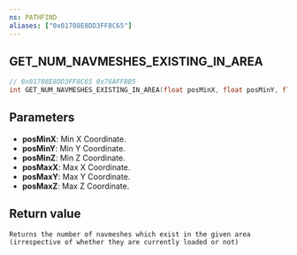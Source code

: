 ```yaml
---
ns: PATHFIND
aliases: ["0x01708E8DD3FF8C65"]
---
```

## GET_NUM_NAVMESHES_EXISTING_IN_AREA

```c
// 0x01708E8DD3FF8C65 0x76AFFBB5
int GET_NUM_NAVMESHES_EXISTING_IN_AREA(float posMinX, float posMinY, float posMinZ, float posMaxX, float posMaxY, float posMaxZ);
```

## Parameters
* **posMinX**: Min X Coordinate.
* **posMinY**: Min Y Coordinate.
* **posMinZ**: Min Z Coordinate.
* **posMaxX**: Max X Coordinate.
* **posMaxY**: Max Y Coordinate.
* **posMaxZ**: Max Z Coordinate.

## Return value
```
Returns the number of navmeshes which exist in the given area (irrespective of whether they are currently loaded or not)
```